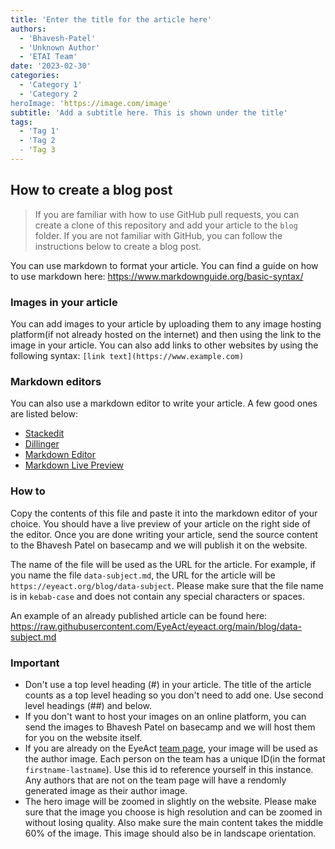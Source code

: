 ```yaml
---
title: 'Enter the title for the article here'
authors:
  - 'Bhavesh-Patel'
  - 'Unknown Author'
  - 'ETAI Team'
date: '2023-02-30'
categories:
  - 'Category 1'
  - 'Category 2
heroImage: 'https://image.com/image'
subtitle: 'Add a subtitle here. This is shown under the title'
tags:
  - 'Tag 1'
  - 'Tag 2
  - 'Tag 3
---
```


## How to create a blog post

> If you are familiar with how to use GitHub pull requests, you can create a clone of this repository and add your article to the `blog` folder. If you are not familiar with GitHub, you can follow the instructions below to create a blog post.

You can use markdown to format your article. You can find a guide on how to use markdown here: <https://www.markdownguide.org/basic-syntax/>

### Images in your article

You can add images to your article by uploading them to any image hosting platform(if not already hosted on the internet) and then using the link to the image in your article. You can also add links to other websites by using the following syntax: `[link text](https://www.example.com)`

### Markdown editors

You can also use a markdown editor to write your article. A few good ones are listed below:

- [Stackedit](https://stackedit.io/app#)
- [Dillinger](https://dillinger.io/)
- [Markdown Editor](https://jbt.github.io/markdown-editor/)
- [Markdown Live Preview](https://markdownlivepreview.com/)

### How to

Copy the contents of this file and paste it into the markdown editor of your choice. You should have a live preview of your article on the right side of the editor. Once you are done writing your article, send the source content to the Bhavesh Patel on basecamp and we will publish it on the website.

The name of the file will be used as the URL for the article. For example, if you name the file `data-subject.md`, the URL for the article will be `https://eyeact.org/blog/data-subject`. Please make sure that the file name is in `kebab-case` and does not contain any special characters or spaces.

An example of an already published article can be found here: <https://raw.githubusercontent.com/EyeAct/eyeact.org/main/blog/data-subject.md>

### Important

- Don't use a top level heading (#) in your article. The title of the article counts as a top level heading so you don't need to add one. Use second level headings (##) and below.
- If you don't want to host your images on an online platform, you can send the images to Bhavesh Patel on basecamp and we will host them for you on the website itself.
- If you are already on the EyeAct [team page](https://eyeact.org/team), your image will be used as the author image. Each person on the team has a unique ID(in the format `firstname-lastname`). Use this id to reference yourself in this instance. Any authors that are not on the team page will have a rendomly generated image as their author image.
- The hero image will be zoomed in slightly on the website. Please make sure that the image you choose is high resolution and can be zoomed in without losing quality. Also make sure the main content takes the middle 60% of the image. This image should also be in landscape orientation.
